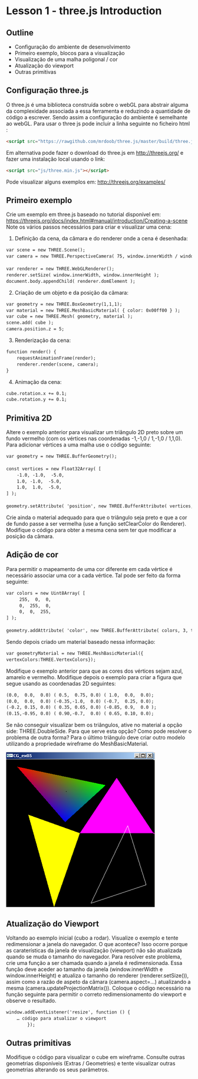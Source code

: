 # Lesson 1 - three.js Introduction

## Outline
* Configuração do ambiente de desenvolvimento
* Primeiro exemplo, blocos para a visualização
* Visualização de uma malha poligonal / cor
* Atualização do viewport
* Outras primitivas 
 

## Configuração three.js 
O three.js é uma biblioteca construída sobre o webGL para abstrair alguma da complexidade associada a essa ferramenta e reduzindo a quantidade de código a escrever. Sendo assim a configuração do ambiente é semelhante ao webGL.
Para usar o three js pode incluir a linha seguinte no ficheiro html :


``` html
<script src="https://rawgithub.com/mrdoob/three.js/master/build/three.js"></script>
```

Em alternativa pode fazer o download do three.js em http://threejs.org/ e fazer uma instalação local usando o link:

``` html
<script src="js/three.min.js"></script>
```

Pode visualizar alguns exemplos em: http://threejs.org/examples/

## Primeiro exemplo 
Crie um exemplo em three.js baseado no tutorial disponível em:
https://threejs.org/docs/index.html#manual/introduction/Creating-a-scene
Note os vários passos necessários para criar e visualizar uma cena:

1.	Definição da cena, da câmara e do renderer onde a cena é desenhada:
``` html
var scene = new THREE.Scene();
var camera = new THREE.PerspectiveCamera( 75, window.innerWidth / window.innerHeight, 0.1, 1000 );

var renderer = new THREE.WebGLRenderer();
renderer.setSize( window.innerWidth, window.innerHeight );
document.body.appendChild( renderer.domElement );
```
2.	Criação de um objeto e da posição da câmara:
``` html
var geometry = new THREE.BoxGeometry(1,1,1);
var material = new THREE.MeshBasicMaterial( { color: 0x00ff00 } ); 
var cube = new THREE.Mesh( geometry, material ); 
scene.add( cube ); 
camera.position.z = 5;
```
3.	Renderização da cena: 
``` html
function render() {
	requestAnimationFrame(render);
	renderer.render(scene, camera);
}
```
4.	Animação da cena: 
``` html
cube.rotation.x += 0.1;
cube.rotation.y += 0.1;
```

## Primitiva 2D
Altere o exemplo anterior para visualizar um triângulo 2D preto sobre um fundo vermelho (com os vértices nas coordenadas -1,-1,0 / 1,-1,0 / 1,1,0).
Para adicionar vértices a uma malha use o código seguinte:

``` html
var geometry = new THREE.BufferGeometry();

const vertices = new Float32Array( [
	-1.0, -1.0,  -5.0,
	1.0, -1.0,  -5.0,
	1.0,  1.0,  -5.0,
] );

geometry.setAttribute( 'position', new THREE.BufferAttribute( vertices, 3 ) );
```

Crie ainda o material adequado para que o triângulo seja preto e que a cor de fundo passe a ser vermelha (use a função setClearColor do Renderer).
Modifique o código para obter a mesma cena sem ter que modificar a posição da câmara.

## Adição de cor
Para permitir o mapeamento de uma cor diferente em cada vértice é necessário associar uma cor a cada vértice. Tal pode ser feito da forma seguinte:

``` html
var colors = new Uint8Array( [
	 255,  0,  0,  
	 0,  255,  0,  
	 0,  0,  255,  
] );

geometry.addAttribute( 'color', new THREE.BufferAttribute( colors, 3, true) );
```
Sendo depois criado um material baseado nessa informação:
``` html
var geometryMaterial = new THREE.MeshBasicMaterial({
vertexColors:THREE.VertexColors});
```
Modifique o exemplo anterior para que as cores dos vértices sejam azul, amarelo e vermelho.
Modifique depois o exemplo para criar a figura que segue usando as coordenadas 2D seguintes:
``` html
(0.0,  0.0,  0.0) ( 0.5,  0.75, 0.0) ( 1.0,  0.0,  0.0);
(0.0,  0.0,  0.0) (-0.35,-1.0,  0.0) (-0.7,  0.25, 0.0);
(-0.2, 0.15, 0.0) ( 0.35, 0.65, 0.0) (-0.85, 0.9,  0.0 );
(0.15,-0.95, 0.0) ( 0.90,-0.7,  0.0) ( 0.65, 0.10, 0.0); 
```

Se não conseguir visualizar bem os triângulos, ative no material a opção side: THREE.DoubleSide. Para que serve esta opção? Como pode resolver o problema de outra forma?
Para o último triângulo deve criar outro modelo utilizando a propriedade wireframe do MeshBasicMaterial.

![4Triângulos](./figura1.png)

## Atualização do Viewport
Voltando ao exemplo inicial (cubo a rodar). Visualize o exemplo e tente redimensionar a janela do navegador. O que acontece? Isso ocorre porque as caraterísticas da janela de visualização (viewport) não são atualizada quando se muda o tamanho do navegador.
Para resolver este problema, crie uma função a ser chamada quando a janela é redimensionada. Essa função deve aceder ao tamanho da janela (window.innerWidth
 e window.innerHeight) e atualiza o tamanho do renderer (renderer.setSize()),  assim como a razão de aspeto da câmara (camera.aspect=…) atualizando a mesma (camera.updateProjectionMatrix()).
Coloque o código necessário na função seguinte para permitir o correto redimensionamento do viewport e observe o resultado.

``` html
window.addEventListener('resize', function () {				       
	… código para atualizar o viewport
		});
```
## Outras primitivas
Modifique o código para visualizar o cube em wireframe.
Consulte outras geometrias disponíveis (Extras / Geometries) e tente visualizar outras geometrias alterando os seus parâmetros. 

